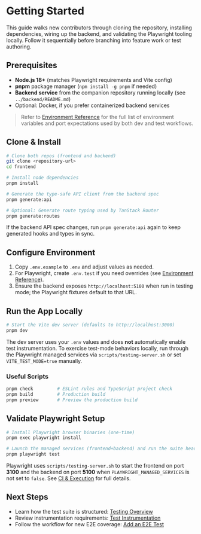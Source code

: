 # Getting Started

This guide walks new contributors through cloning the repository, installing dependencies, wiring up the backend, and validating the Playwright tooling locally. Follow it sequentially before branching into feature work or test authoring.

## Prerequisites

- **Node.js 18+** (matches Playwright requirements and Vite config)
- **pnpm** package manager (`npm install -g pnpm` if needed)
- **Backend service** from the companion repository running locally (see `../backend/README.md`)
- Optional: Docker, if you prefer containerized backend services

> Refer to [Environment Reference](./environment.md) for the full list of environment variables and port expectations used by both dev and test workflows.

## Clone & Install

```bash
# Clone both repos (frontend and backend)
git clone <repository-url>
cd frontend

# Install node dependencies
pnpm install

# Generate the type-safe API client from the backend spec
pnpm generate:api

# Optional: Generate route typing used by TanStack Router
pnpm generate:routes
```

If the backend API spec changes, run `pnpm generate:api` again to keep generated hooks and types in sync.

## Configure Environment

1. Copy `.env.example` to `.env` and adjust values as needed.
2. For Playwright, create `.env.test` if you need overrides (see [Environment Reference](./environment.md)).
3. Ensure the backend exposes `http://localhost:5100` when run in testing mode; the Playwright fixtures default to that URL.

## Run the App Locally

```bash
# Start the Vite dev server (defaults to http://localhost:3000)
pnpm dev
```

The dev server uses your `.env` values and does **not** automatically enable test instrumentation. To exercise test-mode behaviors locally, run through the Playwright managed services via `scripts/testing-server.sh` or set `VITE_TEST_MODE=true` manually.

### Useful Scripts

```bash
pnpm check         # ESLint rules and TypeScript project check
pnpm build         # Production build
pnpm preview       # Preview the production build
```

## Validate Playwright Setup

```bash
# Install Playwright browser binaries (one-time)
pnpm exec playwright install

# Launch the managed services (frontend+backend) and run the suite headless
pnpm playwright test
```

Playwright uses `scripts/testing-server.sh` to start the frontend on port **3100** and the backend on port **5100** when `PLAYWRIGHT_MANAGED_SERVICES` is not set to `false`. See [CI & Execution](./testing/ci_and_execution.md) for full details.

## Next Steps

- Learn how the test suite is structured: [Testing Overview](./testing/)
- Review instrumentation requirements: [Test Instrumentation](./architecture/test_instrumentation.md)
- Follow the workflow for new E2E coverage: [Add an E2E Test](./howto/add_e2e_test.md)
